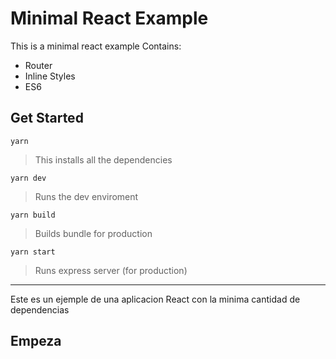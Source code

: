 # Minimal React Example

This is a minimal react example
Contains: 
  - Router
  - Inline Styles
  - ES6


## Get Started

`yarn` 
> This installs all the dependencies

`yarn dev`
> Runs the dev enviroment

`yarn build`
> Builds bundle for production

`yarn start`
> Runs express server (for production)


-----------------------------------------


Este es un ejemple de una aplicacion React con la minima cantidad de dependencias

## Empeza

